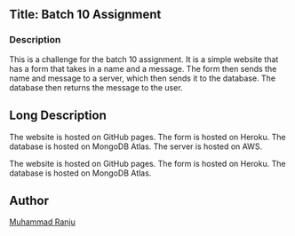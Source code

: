 ## Title: Batch 10 Assignment

### Description

This is a challenge for the batch 10 assignment. It is a simple website that has a form that takes in a name and a message. The form then sends the name and message to a server, which then sends it to the database. The database then returns the message to the user.



## Long Description

The website is hosted on GitHub pages. The form is hosted on Heroku. The database is hosted on MongoDB Atlas. The server is hosted on AWS. 

The website is hosted on GitHub pages. The form is hosted on Heroku. The database is hosted on MongoDB Atlas.



## Author

[Muhammad Ranju](https://github.com/muhammadranju)

